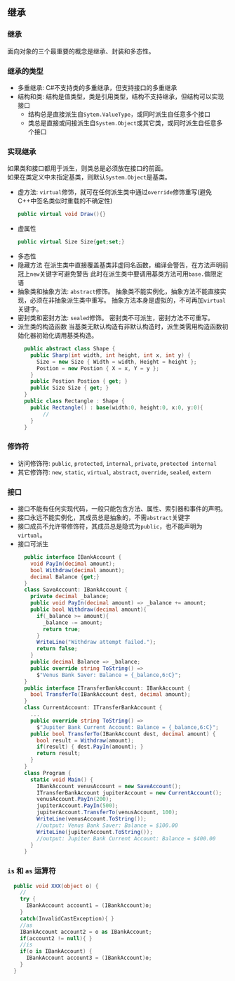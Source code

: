 ## 继承 ##

### 继承 ###
面向对象的三个最重要的概念是继承、封装和多态性。

### 继承的类型 ###
* 多重继承: C#不支持类的多重继承，但支持接口的多重继承
* 结构和类: 结构是值类型，类是引用类型，结构不支持继承，但结构可以实现接口
  * 结构总是直接派生自`Sytem.ValueType`，或同时派生自任意多个接口
  * 类总是直接或间接派生自`System.Object`或其它类，或同时派生自任意多个接口

### 实现继承 ###  
如果类和接口都用于派生，则类总是必须放在接口的前面。  
如果在类定义中未指定基类，则默认`System.Object`是基类。  
* 虚方法: `virtual`修饰，就可在任何派生类中通过`override`修饰重写(避免C++中签名类似时重载的不确定性)
  ```cs
  public virtual void Draw(){}
  ```
* 虚属性
  ```cs
  public virtual Size Size{get;set;}
  ```
* 多态性
* 隐藏方法
  在派生类中直接覆盖基类非虚同名函数，编译会警告，在方法声明前冠上`new`关键字可避免警告
  此时在派生类中要调用基类方法可用`base.`做限定语
* 抽象类和抽象方法: `abstract`修饰。
  抽象类不能实例化，抽象方法不能直接实现，必须在非抽象派生类中重写。
  抽象方法本身是虚拟的，不可再加`virtual`关键字。
* 密封类和密封方法: `sealed`修饰。
  密封类不可派生，密封方法不可重写。
* 派生类的构造函数
  当基类无默认构造有非默认构造时，派生类需用构造函数初始化器初始化调用基类构造。
  ```cs
    public abstract class Shape {
      public Sharp(int width, int height, int x, int y) {
        Size = new Size { Width = width, Height = height };
        Postion = new Postion { X = x, Y = y };
      }
      public Postion Postion { get; }
      public Size Size { get; }
    }
    public class Rectangle : Shape {
      public Rectangle() : base(width:0, height:0, x:0, y:0){
          //
      }
    }
  ```  

### 修饰符 ###
* 访问修饰符: `public`, `protected`, `internal`, `private`, `protected internal`
* 其它修饰符: `new`, `static`, `virtual`, `abstract`, `override`, `sealed`, `extern`

### 接口 ###
* 接口不能有任何实现代码，一般只能包含方法、属性、索引器和事件的声明。
* 接口永远不能实例化，其成员总是抽象的，不需`abstract`关键字
* 接口成员不允许带修饰符，其成员总是隐式为`public`，也不能声明为`virtual`。
* 接口可派生
  ```cs
    public interface IBankAccount {
      void PayIn(decimal amount);
      bool Withdraw(decimal amount);
      decimal Balance {get;}
    }
    class SaveAccount: IBankAccount {
      private decimal _balance;
      public void PayIn(decimal amount) => _balance += amount;
      public bool Withdraw(decimal amount){
        if(_balance >= amount){
          _balance -= amount;
          return true;
        }
        WriteLine("Withdraw attempt failed.");
        return false;
      }
      public decimal Balance => _balance;
      public override string ToString() =>
        $"Venus Bank Saver: Balance = {_balance,6:C}";
    }
    public interface ITransferBankAccount: IBankAccount {
      bool TransferTo(IBankAccount dest, decimal amount);
    }
    class CurrentAccount: ITransferBankAccount {
      ...
      public override string ToString() =>
        $"Jupiter Bank Current Account: Balance = {_balance,6:C}";
      public bool TransferTo(IBankAccount dest, decimal amount) {
        bool result = Withdraw(amount);
        if(result) { dest.PayIn(amount); }
        return result;
      }
    }
    class Program {
      static void Main() {
        IBankAccount venusAccount = new SaveAccount();
        ITransferBankAccount jupiterAccount = new CurrentAccount();
        venusAccount.PayIn(200);
        jupiterAccount.PayIn(500);
        jupiterAccount.TransferTo(venusAccount, 100);
        WriteLine(venusAccount.ToString());
        //output: Venus Bank Saver: Balance = $100.00
        WriteLine(jupiterAccount.ToString());
        //output: Jupiter Bank Current Account: Balance = $400.00
      }
    }
  ```

### `is` 和 `as` 运算符 ###
  ```cs
    public void XXX(object o) {
      //
      try {
        IBankAccount account1 = (IBankAccount)o;
      }
      catch(InvalidCastException){ }
      //as
      IBankAccount account2 = o as IBankAccount;
      if(account2 != null){ }
      //is
      if(o is IBankAccount) {
        IBankAccount account3 = (IBankAccount)o;
      }
    }
  ```
